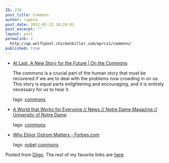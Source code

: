 ```yaml
---
ID: 276
post_title: Commons
author: rogera
post_date: 2012-01-13 16:24:01
post_excerpt: ""
layout: post
permalink: >
  http://wp.wolfspool.chickenkiller.com/wprcs1/commons/
published: true
---
```

<ul class="diigo-linkroll">    <li>    <p class="diigo-link"><a href="http://onthecommons.org/last-new-story-future">At Last, A New Story for the Future | On the Commons</a></p>    <p class="diigo-description">The commons is a crucial part of the human story that must be recovered if we are to deal with the problems now crowding in on us. This story is equal parts enlightening and encouraging, and it is entirely necessary for us to hear&nbsp;it.</p>    <p class="diigo-tags"><span>tags:</span>                        <a href="http://www.diigo.com/user/wolfhesse/commons">commons</a></p>    </li>    <li>    <p class="diigo-link"><a href="http://magazine.nd.edu/news/27932-a-world-that-works-for-everyone">A World that Works for Everyone // News // Notre Dame Magazine // University of Notre Dame</a></p>    <p class="diigo-tags"><span>tags:</span>                        <a href="http://www.diigo.com/user/wolfhesse/commons">commons</a></p>    </li>    <li>    <p class="diigo-link"><a href="http://www.forbes.com/2009/10/12/nobel-prize-economics-elinor-ostrom-opinions-columnists-elisabeth-eaves.html">Why Elinor Ostrom Matters - Forbes.com</a></p>    <p class="diigo-tags"><span>tags:</span>                        <a href="http://www.diigo.com/user/wolfhesse/nobel">nobel</a>             <a href="http://www.diigo.com/user/wolfhesse/commons">commons</a></p>    </li></ul><p class="diigo-ps">Posted from <a href="http://www.diigo.com">Diigo</a>. The rest of my favorite links are <a href="http://www.diigo.com/user/wolfhesse">here</a>.</p>